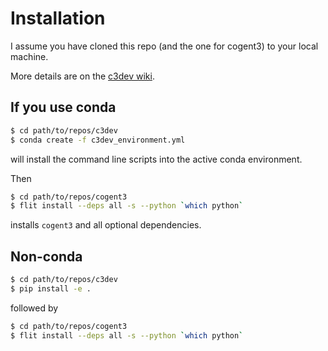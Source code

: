 # Installation

I assume you have cloned this repo (and the one for cogent3) to your local machine.

More details are on the [c3dev wiki](https://github.com/cogent3/c3dev/wiki/Installing-Cogent3-for-development).

## If you use conda

```bash
$ cd path/to/repos/c3dev
$ conda create -f c3dev_environment.yml
```
will install the command line scripts into the active conda environment.

Then

```bash
$ cd path/to/repos/cogent3
$ flit install --deps all -s --python `which python`
```

installs `cogent3` and all optional dependencies.

## Non-conda

```bash
$ cd path/to/repos/c3dev
$ pip install -e .
```
followed by

```bash
$ cd path/to/repos/cogent3
$ flit install --deps all -s --python `which python`
```

